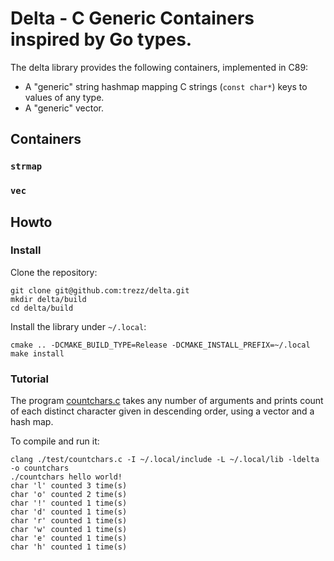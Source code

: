 # Delta - C Generic Containers inspired by Go types.

The delta library provides the following containers, implemented in C89:
* A "generic" string hashmap mapping C strings (`const char*`) keys to values of any type.
* A "generic" vector.

## Containers

### `strmap`

### `vec`

## Howto

### Install

Clone the repository:
```
git clone git@github.com:trezz/delta.git
mkdir delta/build
cd delta/build
```

Install the library under `~/.local`:
```
cmake .. -DCMAKE_BUILD_TYPE=Release -DCMAKE_INSTALL_PREFIX=~/.local
make install
```

### Tutorial

The program [countchars.c](test/countchars.c) takes any number of arguments and prints count of each distinct character given in descending order, using a vector and a hash map.

To compile and run it:

```
clang ./test/countchars.c -I ~/.local/include -L ~/.local/lib -ldelta -o countchars
./countchars hello world!
char 'l' counted 3 time(s)
char 'o' counted 2 time(s)
char '!' counted 1 time(s)
char 'd' counted 1 time(s)
char 'r' counted 1 time(s)
char 'w' counted 1 time(s)
char 'e' counted 1 time(s)
char 'h' counted 1 time(s)
```
